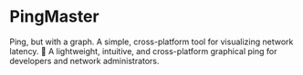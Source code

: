 # PingMaster
Ping, but with a graph. A simple, cross-platform tool for visualizing network latency. 🚀  A lightweight, intuitive, and cross-platform graphical ping for developers and network administrators.
